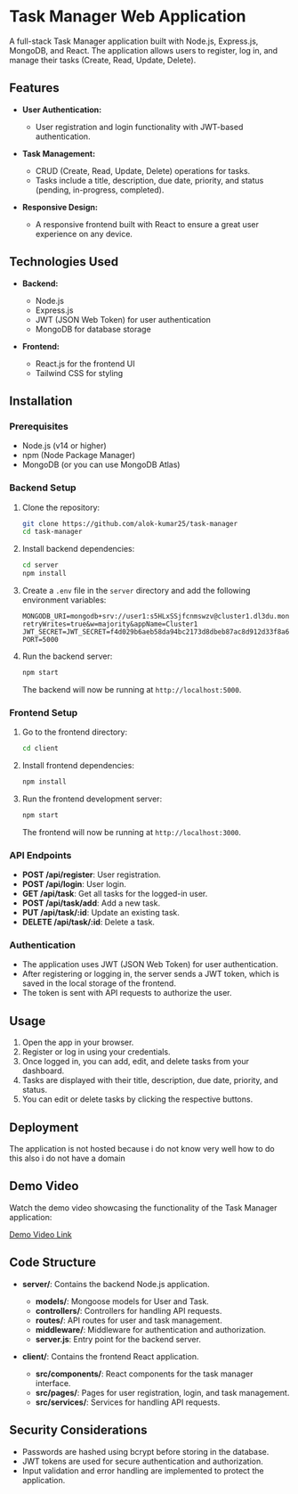 # Task Manager Web Application

A full-stack Task Manager application built with Node.js, Express.js, MongoDB, and React. The application allows users to register, log in, and manage their tasks (Create, Read, Update, Delete).

## Features

- **User Authentication:**
  - User registration and login functionality with JWT-based authentication.
  
- **Task Management:**
  - CRUD (Create, Read, Update, Delete) operations for tasks.
  - Tasks include a title, description, due date, priority, and status (pending, in-progress, completed).
  
- **Responsive Design:**
  - A responsive frontend built with React to ensure a great user experience on any device.

## Technologies Used

- **Backend:**
  - Node.js
  - Express.js
  - JWT (JSON Web Token) for user authentication
  - MongoDB for database storage

- **Frontend:**
  - React.js for the frontend UI
  - Tailwind CSS for styling

## Installation

### Prerequisites

- Node.js (v14 or higher)
- npm (Node Package Manager)
- MongoDB (or you can use MongoDB Atlas)

### Backend Setup

1. Clone the repository:

    ```bash
    git clone https://github.com/alok-kumar25/task-manager
    cd task-manager
    ```

2. Install backend dependencies:

    ```bash
    cd server
    npm install
    ```

3. Create a `.env` file in the `server` directory and add the following environment variables:

    ```env
    MONGODB_URI=mongodb+srv://user1:s5HLxSSjfcnmswzv@cluster1.dl3du.mongodb.net/?retryWrites=true&w=majority&appName=Cluster1
    JWT_SECRET=JWT_SECRET=f4d029b6aeb58da94bc2173d8dbeb87ac8d912d33f8a6e47c9f1bda4a785a3f0cf2f4d029b6aeb58da94bc2173d8dbeb87ac8d912d33f8a6e47c9f1bda4a785a3f0cf2
    PORT=5000
    ```

4. Run the backend server:

    ```bash
    npm start
    ```

   The backend will now be running at `http://localhost:5000`.

### Frontend Setup

1. Go to the frontend directory:

    ```bash
    cd client
    ```

2. Install frontend dependencies:

    ```bash
    npm install
    ```

3. Run the frontend development server:

    ```bash
    npm start
    ```

   The frontend will now be running at `http://localhost:3000`.

### API Endpoints

- **POST /api/register**: User registration.
- **POST /api/login**: User login.
- **GET /api/task**: Get all tasks for the logged-in user.
- **POST /api/task/add**: Add a new task.
- **PUT /api/task/:id**: Update an existing task.
- **DELETE /api/task/:id**: Delete a task.

### Authentication

- The application uses JWT (JSON Web Token) for user authentication.
- After registering or logging in, the server sends a JWT token, which is saved in the local storage of the frontend.
- The token is sent with API requests to authorize the user.

## Usage

1. Open the app in your browser.
2. Register or log in using your credentials.
3. Once logged in, you can add, edit, and delete tasks from your dashboard.
4. Tasks are displayed with their title, description, due date, priority, and status.
5. You can edit or delete tasks by clicking the respective buttons.

## Deployment

The application is not hosted because i do not know very well how to do this also i do not have a domain

## Demo Video

Watch the demo video showcasing the functionality of the Task Manager application:

[Demo Video Link](https://drive.google.com/file/d/1TPhUFfvz2FulcdXjZvV09Y96rOrD6hue/view?usp=sharing)

## Code Structure

- **server/**: Contains the backend Node.js application.
  - **models/**: Mongoose models for User and Task.
  - **controllers/**: Controllers for handling API requests.
  - **routes/**: API routes for user and task management.
  - **middleware/**: Middleware for authentication and authorization.
  - **server.js**: Entry point for the backend server.

- **client/**: Contains the frontend React application.
  - **src/components/**: React components for the task manager interface.
  - **src/pages/**: Pages for user registration, login, and task management.
  - **src/services/**: Services for handling API requests.

## Security Considerations

- Passwords are hashed using bcrypt before storing in the database.
- JWT tokens are used for secure authentication and authorization.
- Input validation and error handling are implemented to protect the application.
